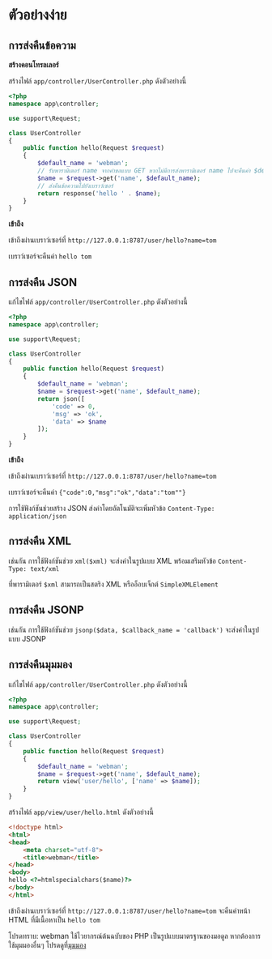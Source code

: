 # ตัวอย่างง่าย

## การส่งคืนข้อความ
**สร้างคอนโทรลเลอร์**

สร้างไฟล์ `app/controller/UserController.php` ดังตัวอย่างนี้

```php
<?php
namespace app\controller;

use support\Request;

class UserController
{
    public function hello(Request $request)
    {
        $default_name = 'webman';
        // รับพารามิเตอร์ name จากคำขอแบบ GET หากไม่มีการส่งพารามิเตอร์ name ไปจะคืนค่า $default_name
        $name = $request->get('name', $default_name);
        // ส่งคืนข้อความไปยังเบราว์เซอร์
        return response('hello ' . $name);
    }
}
```

**เข้าถึง**

เข้าถึงผ่านเบราว์เซอร์ที่ `http://127.0.0.1:8787/user/hello?name=tom`

เบราว์เซอร์จะคืนค่า `hello tom`

## การส่งคืน JSON
แก้ไขไฟล์ `app/controller/UserController.php` ดังตัวอย่างนี้

```php
<?php
namespace app\controller;

use support\Request;

class UserController
{
    public function hello(Request $request)
    {
        $default_name = 'webman';
        $name = $request->get('name', $default_name);
        return json([
            'code' => 0, 
            'msg' => 'ok', 
            'data' => $name
        ]);
    }
}
```

**เข้าถึง**

เข้าถึงผ่านเบราว์เซอร์ที่ `http://127.0.0.1:8787/user/hello?name=tom`

เบราว์เซอร์จะคืนค่า `{"code":0,"msg":"ok","data":"tom""}`

การใช้ฟังก์ชันช่วยสร้าง JSON ส่งค่าโดยอัตโนมัติจะเพิ่มหัวข้อ `Content-Type: application/json`

## การส่งคืน XML
เช่นกัน การใช้ฟังก์ชันช่วย `xml($xml)` จะส่งค่าในรูปแบบ XML พร้อมเสริมหัวข้อ `Content-Type: text/xml`

ที่พารามิเตอร์ `$xml` สามารถเป็นสตริง XML หรืออ็อบเจ็กต์ `SimpleXMLElement`

## การส่งคืน JSONP
เช่นกัน การใช้ฟังก์ชันช่วย `jsonp($data, $callback_name = 'callback')` จะส่งค่าในรูปแบบ JSONP

## การส่งคืนมุมมอง
แก้ไขไฟล์ `app/controller/UserController.php` ดังตัวอย่างนี้

```php
<?php
namespace app\controller;

use support\Request;

class UserController
{
    public function hello(Request $request)
    {
        $default_name = 'webman';
        $name = $request->get('name', $default_name);
        return view('user/hello', ['name' => $name]);
    }
}
```

สร้างไฟล์ `app/view/user/hello.html` ดังตัวอย่างนี้

```html
<!doctype html>
<html>
<head>
    <meta charset="utf-8">
    <title>webman</title>
</head>
<body>
hello <?=htmlspecialchars($name)?>
</body>
</html>
```

เข้าถึงผ่านเบราว์เซอร์ที่ `http://127.0.0.1:8787/user/hello?name=tom`
จะคืนค่าหน้า HTML ที่มีเนื้อหาเป็น `hello tom`

โปรดทราบ: webman ใช้ไวยากรณ์ต้นฉบับของ PHP เป็นรูปแบบมาตรฐานของมอดูล หากต้องการใช้มุมมองอื่นๆ โปรดดูที่[มุมมอง](view.md)
